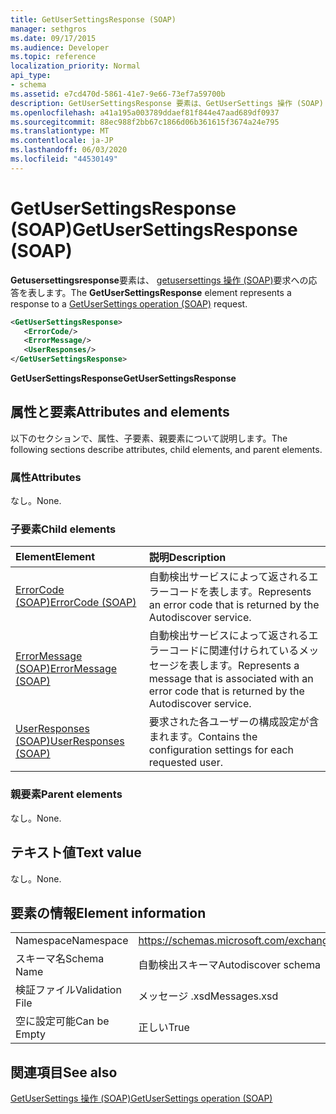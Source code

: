 ```yaml
---
title: GetUserSettingsResponse (SOAP)
manager: sethgros
ms.date: 09/17/2015
ms.audience: Developer
ms.topic: reference
localization_priority: Normal
api_type:
- schema
ms.assetid: e7cd470d-5861-41e7-9e66-73ef7a59700b
description: GetUserSettingsResponse 要素は、GetUserSettings 操作 (SOAP) 要求への応答を表します。
ms.openlocfilehash: a41a195a003789ddaef81f844e47aad689df0937
ms.sourcegitcommit: 88ec988f2bb67c1866d06b361615f3674a24e795
ms.translationtype: MT
ms.contentlocale: ja-JP
ms.lasthandoff: 06/03/2020
ms.locfileid: "44530149"
---
```

# <a name="getusersettingsresponse-soap"></a><span data-ttu-id="6a026-103">GetUserSettingsResponse (SOAP)</span><span class="sxs-lookup"><span data-stu-id="6a026-103">GetUserSettingsResponse (SOAP)</span></span>

<span data-ttu-id="6a026-104">**Getusersettingsresponse**要素は、 [getusersettings 操作 (SOAP)](getusersettings-operation-soap.md)要求への応答を表します。</span><span class="sxs-lookup"><span data-stu-id="6a026-104">The **GetUserSettingsResponse** element represents a response to a [GetUserSettings operation (SOAP)](getusersettings-operation-soap.md) request.</span></span> 
  
```XML
<GetUserSettingsResponse>
   <ErrorCode/>
   <ErrorMessage/>
   <UserResponses/>
</GetUserSettingsResponse>
```

 <span data-ttu-id="6a026-105">**GetUserSettingsResponse**</span><span class="sxs-lookup"><span data-stu-id="6a026-105">**GetUserSettingsResponse**</span></span>
## <a name="attributes-and-elements"></a><span data-ttu-id="6a026-106">属性と要素</span><span class="sxs-lookup"><span data-stu-id="6a026-106">Attributes and elements</span></span>

<span data-ttu-id="6a026-107">以下のセクションで、属性、子要素、親要素について説明します。</span><span class="sxs-lookup"><span data-stu-id="6a026-107">The following sections describe attributes, child elements, and parent elements.</span></span>
  
### <a name="attributes"></a><span data-ttu-id="6a026-108">属性</span><span class="sxs-lookup"><span data-stu-id="6a026-108">Attributes</span></span>

<span data-ttu-id="6a026-109">なし。</span><span class="sxs-lookup"><span data-stu-id="6a026-109">None.</span></span>
  
### <a name="child-elements"></a><span data-ttu-id="6a026-110">子要素</span><span class="sxs-lookup"><span data-stu-id="6a026-110">Child elements</span></span>

|<span data-ttu-id="6a026-111">**Element**</span><span class="sxs-lookup"><span data-stu-id="6a026-111">**Element**</span></span>|<span data-ttu-id="6a026-112">**説明**</span><span class="sxs-lookup"><span data-stu-id="6a026-112">**Description**</span></span>|
|:-----|:-----|
|[<span data-ttu-id="6a026-113">ErrorCode (SOAP)</span><span class="sxs-lookup"><span data-stu-id="6a026-113">ErrorCode (SOAP)</span></span>](errorcode-soap.md) <br/> |<span data-ttu-id="6a026-114">自動検出サービスによって返されるエラーコードを表します。</span><span class="sxs-lookup"><span data-stu-id="6a026-114">Represents an error code that is returned by the Autodiscover service.</span></span>  <br/> |
|[<span data-ttu-id="6a026-115">ErrorMessage (SOAP)</span><span class="sxs-lookup"><span data-stu-id="6a026-115">ErrorMessage (SOAP)</span></span>](errormessage-soap.md) <br/> |<span data-ttu-id="6a026-116">自動検出サービスによって返されるエラーコードに関連付けられているメッセージを表します。</span><span class="sxs-lookup"><span data-stu-id="6a026-116">Represents a message that is associated with an error code that is returned by the Autodiscover service.</span></span>  <br/> |
|[<span data-ttu-id="6a026-117">UserResponses (SOAP)</span><span class="sxs-lookup"><span data-stu-id="6a026-117">UserResponses (SOAP)</span></span>](userresponses-soap.md) <br/> |<span data-ttu-id="6a026-118">要求された各ユーザーの構成設定が含まれます。</span><span class="sxs-lookup"><span data-stu-id="6a026-118">Contains the configuration settings for each requested user.</span></span>  <br/> |
   
### <a name="parent-elements"></a><span data-ttu-id="6a026-119">親要素</span><span class="sxs-lookup"><span data-stu-id="6a026-119">Parent elements</span></span>

<span data-ttu-id="6a026-120">なし。</span><span class="sxs-lookup"><span data-stu-id="6a026-120">None.</span></span>
  
## <a name="text-value"></a><span data-ttu-id="6a026-121">テキスト値</span><span class="sxs-lookup"><span data-stu-id="6a026-121">Text value</span></span>

<span data-ttu-id="6a026-122">なし。</span><span class="sxs-lookup"><span data-stu-id="6a026-122">None.</span></span>
  
## <a name="element-information"></a><span data-ttu-id="6a026-123">要素の情報</span><span class="sxs-lookup"><span data-stu-id="6a026-123">Element information</span></span>

|||
|:-----|:-----|
|<span data-ttu-id="6a026-124">Namespace</span><span class="sxs-lookup"><span data-stu-id="6a026-124">Namespace</span></span>  <br/> |https://schemas.microsoft.com/exchange/2010/Autodiscover  <br/> |
|<span data-ttu-id="6a026-125">スキーマ名</span><span class="sxs-lookup"><span data-stu-id="6a026-125">Schema Name</span></span>  <br/> |<span data-ttu-id="6a026-126">自動検出スキーマ</span><span class="sxs-lookup"><span data-stu-id="6a026-126">Autodiscover schema</span></span>  <br/> |
|<span data-ttu-id="6a026-127">検証ファイル</span><span class="sxs-lookup"><span data-stu-id="6a026-127">Validation File</span></span>  <br/> |<span data-ttu-id="6a026-128">メッセージ .xsd</span><span class="sxs-lookup"><span data-stu-id="6a026-128">Messages.xsd</span></span>  <br/> |
|<span data-ttu-id="6a026-129">空に設定可能</span><span class="sxs-lookup"><span data-stu-id="6a026-129">Can be Empty</span></span>  <br/> |<span data-ttu-id="6a026-130">正しい</span><span class="sxs-lookup"><span data-stu-id="6a026-130">True</span></span>  <br/> |
   
## <a name="see-also"></a><span data-ttu-id="6a026-131">関連項目</span><span class="sxs-lookup"><span data-stu-id="6a026-131">See also</span></span>



[<span data-ttu-id="6a026-132">GetUserSettings 操作 (SOAP)</span><span class="sxs-lookup"><span data-stu-id="6a026-132">GetUserSettings operation (SOAP)</span></span>](getusersettings-operation-soap.md)

